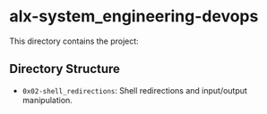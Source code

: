 # alx-system_engineering-devops

This directory contains the project:

## Directory Structure

- `0x02-shell_redirections`: Shell redirections and input/output manipulation.

